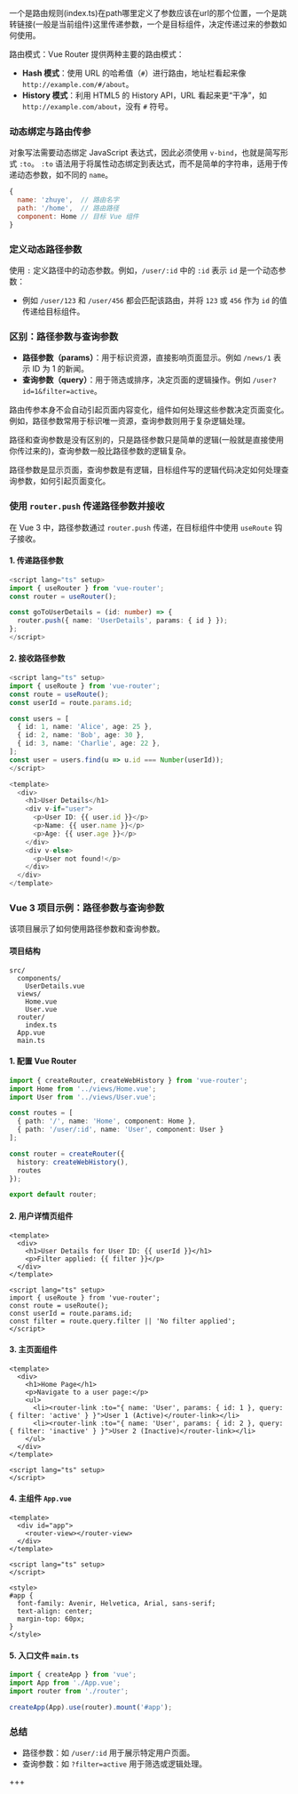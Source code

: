 一个是路由规则(index.ts)在path哪里定义了参数应该在url的那个位置，一个是跳转链接(一般是当前组件)这里传递参数，一个是目标组件，决定传递过来的参数如何使用。

路由模式：Vue Router 提供两种主要的路由模式：

- **Hash 模式**：使用 URL 的哈希值（`#`）进行路由，地址栏看起来像 `http://example.com/#/about`。
- **History 模式**：利用 HTML5 的 History API，URL 看起来更“干净”，如 `http://example.com/about`，没有 `#` 符号。

### 动态绑定与路由传参

对象写法需要动态绑定 JavaScript 表达式，因此必须使用 `v-bind`，也就是简写形式 `:to`。
`:to` 语法用于将属性动态绑定到表达式，而不是简单的字符串，适用于传递动态参数，如不同的 `name`。

```javascript
{
  name: 'zhuye',  // 路由名字
  path: '/home',  // 路由路径
  component: Home // 目标 Vue 组件
}
```

### 定义动态路径参数

使用 `:` 定义路径中的动态参数。例如，`/user/:id` 中的 `:id` 表示 `id` 是一个动态参数：
- 例如 `/user/123` 和 `/user/456` 都会匹配该路由，并将 `123` 或 `456` 作为 `id` 的值传递给目标组件。

### 区别：路径参数与查询参数

- **路径参数（params）**：用于标识资源，直接影响页面显示。例如 `/news/1` 表示 ID 为 1 的新闻。
- **查询参数（query）**：用于筛选或排序，决定页面的逻辑操作。例如 `/user?id=1&filter=active`。
  

路由传参本身不会自动引起页面内容变化，组件如何处理这些参数决定页面变化。例如，路径参数常用于标识唯一资源，查询参数则用于复杂逻辑处理。

路径和查询参数是没有区别的，只是路径参数只是简单的逻辑(一般就是直接使用你传过来的)，查询参数一般比路径参数的逻辑复杂。

路径参数是显示页面，查询参数是有逻辑，目标组件写的逻辑代码决定如何处理查询参数，如何引起页面变化。

### 使用 `router.push` 传递路径参数并接收

在 Vue 3 中，路径参数通过 `router.push` 传递，在目标组件中使用 `useRoute` 钩子接收。

#### 1. 传递路径参数

```typescript
<script lang="ts" setup>
import { useRouter } from 'vue-router';
const router = useRouter();

const goToUserDetails = (id: number) => {
  router.push({ name: 'UserDetails', params: { id } });
};
</script>
```

#### 2. 接收路径参数

```typescript
<script lang="ts" setup>
import { useRoute } from 'vue-router';
const route = useRoute();
const userId = route.params.id;

const users = [
  { id: 1, name: 'Alice', age: 25 },
  { id: 2, name: 'Bob', age: 30 },
  { id: 3, name: 'Charlie', age: 22 },
];
const user = users.find(u => u.id === Number(userId));
</script>

<template>
  <div>
    <h1>User Details</h1>
    <div v-if="user">
      <p>User ID: {{ user.id }}</p>
      <p>Name: {{ user.name }}</p>
      <p>Age: {{ user.age }}</p>
    </div>
    <div v-else>
      <p>User not found!</p>
    </div>
  </div>
</template>
```

### Vue 3 项目示例：路径参数与查询参数

该项目展示了如何使用路径参数和查询参数。

#### 项目结构

```
src/
  components/
    UserDetails.vue
  views/
    Home.vue
    User.vue
  router/
    index.ts
  App.vue
  main.ts
```

#### 1. 配置 Vue Router

```typescript
import { createRouter, createWebHistory } from 'vue-router';
import Home from '../views/Home.vue';
import User from '../views/User.vue';

const routes = [
  { path: '/', name: 'Home', component: Home },
  { path: '/user/:id', name: 'User', component: User }
];

const router = createRouter({
  history: createWebHistory(),
  routes
});

export default router;
```

#### 2. 用户详情页组件

```vue
<template>
  <div>
    <h1>User Details for User ID: {{ userId }}</h1>
    <p>Filter applied: {{ filter }}</p>
  </div>
</template>

<script lang="ts" setup>
import { useRoute } from 'vue-router';
const route = useRoute();
const userId = route.params.id;
const filter = route.query.filter || 'No filter applied';
</script>
```

#### 3. 主页面组件

```vue
<template>
  <div>
    <h1>Home Page</h1>
    <p>Navigate to a user page:</p>
    <ul>
      <li><router-link :to="{ name: 'User', params: { id: 1 }, query: { filter: 'active' } }">User 1 (Active)</router-link></li>
      <li><router-link :to="{ name: 'User', params: { id: 2 }, query: { filter: 'inactive' } }">User 2 (Inactive)</router-link></li>
    </ul>
  </div>
</template>

<script lang="ts" setup>
</script>
```

#### 4. 主组件 `App.vue`

```vue
<template>
  <div id="app">
    <router-view></router-view>
  </div>
</template>

<script lang="ts" setup>
</script>

<style>
#app {
  font-family: Avenir, Helvetica, Arial, sans-serif;
  text-align: center;
  margin-top: 60px;
}
</style>
```

#### 5. 入口文件 `main.ts`

```typescript
import { createApp } from 'vue';
import App from './App.vue';
import router from './router';

createApp(App).use(router).mount('#app');
```

### 总结

- 路径参数：如 `/user/:id` 用于展示特定用户页面。
- 查询参数：如 `?filter=active` 用于筛选或逻辑处理。

+++